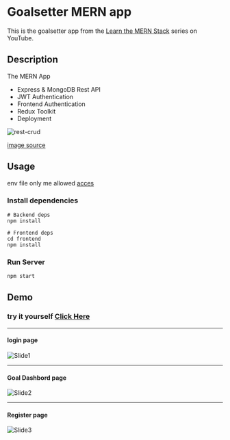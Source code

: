 # Goalsetter MERN app

This is the goalsetter app from the [Learn the MERN Stack](https://www.youtube.com/watch?v=-0exw-9YJBo) series on YouTube.


## Description

 The MERN App
 - Express & MongoDB Rest API
 - JWT Authentication
 - Frontend Authentication 
 - Redux Toolkit
 - Deployment
 
 ![rest-crud](https://user-images.githubusercontent.com/46402288/192665389-3c9e3d5f-d050-48bc-a1ed-42a8d751b4e1.png)

  [ image source ](https://networkop.co.uk/blog/2016/01/01/rest-for-neteng/)


## Usage

env file only me allowed [acces](https://dashboard.render.com/web/srv-ccpnpbien0hr84nb5iog/env)

 
### Install dependencies

```
# Backend deps
npm install

# Frontend deps
cd frontend
npm install
```

### Run Server

```
npm start
```

## Demo 

### try it yourself [ Click Here ](https://goalsetter-sse9.onrender.com/login)

 

-----------------------------------------------------------------------------------------------------------------------------------------------------------------------

#### login page

![Slide1](https://user-images.githubusercontent.com/46402288/192661414-f28cddbd-a32a-4306-b6be-ff5245c5155b.PNG)

 ---------------------------------------------------------------------------------------------------------------------------------------------------------------------

#### Goal Dashbord page

 ![Slide2](https://user-images.githubusercontent.com/46402288/192661416-e3a65900-53ba-455d-860c-d3e4ad3b3876.PNG)
 
 --------------------------------------------------------------------------------------------------------------------------------------------------------------------


#### Register page

 ![Slide3](https://user-images.githubusercontent.com/46402288/192661418-f2da848e-2097-420b-a3cf-ae21be9f5392.PNG)
 
